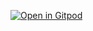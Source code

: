 [![Open in Gitpod](https://gitpod.io/button/open-in-gitpod.svg)](https://gitpod.io/#https://github.com/Aswathprabhu/fast-button)